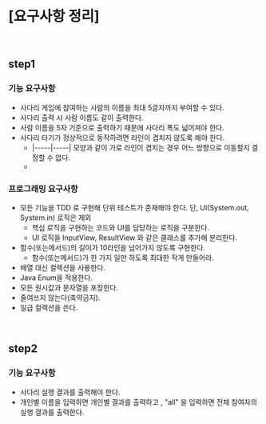 # [요구사항 정리]
<br>

## step1

### 기능 요구사항
- 사다리 게임에 참여하는 사람의 이름을 최대 5글자까지 부여할 수 있다.
- 사다리 출력 시 사람 이름도 같이 출력한다.
- 사람 이름을 5자 기준으로 출력하기 때문에 사다리 폭도 넓어져야 한다.
- 사다리 타기가 정상적으로 동작하려면 라인이 겹치지 않도록 해야 한다.
  - |-----|-----| 모양과 같이 가로 라인이 겹치는 경우 어느 방향으로 이동할지 결정할 수 없다.
  - 
### 프로그래밍 요구사항
- 모든 기능을 TDD 로 구현해 단위 테스트가 존재해야 한다. 단, UI(System.out, System.in) 로직은 제외
  - 핵심 로직을 구현하는 코드와 UI를 담당하는 로직을 구분한다.
  - UI 로직을 InputView, ResultView 와 같은 클래스를 추가해 분리한다.
- 함수(또는메서드)의 길이가 10라인을 넘어가지 않도록 구현한다.
  - 함수(또는메서드)가 한 가지 일만 하도록 최대한 작게 만들어라.
- 배열 대신 컬렉션을 사용한다.
- Java Enum을 적용한다.
- 모든 원시값과 문자열을 포장한다.
- 줄여쓰지 않는다(축약금지).
- 일급 컬렉션을 쓴다.
<br>

## step2

### 기능 요구사항
- 사다리 실행 결과를 출력해야 한다.
- 개인별 이름을 입력하면 개인별 결과를 출력하고 , "all" 을 입력하면 전체 참여자의 실행 결과를 출력한다.

